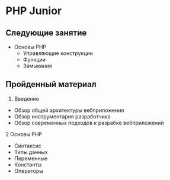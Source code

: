 PHP Junior
==========

Следующие занятие
-----------------

- Основы PHP
  * Управляющие конструкции
  * Функции
  * Замыкания

Пройденный материал
-------------------

1. Введение
  * Обзор общей архитектуры веб­приложения
  * Обзор инструментария разработчика
  * Обзор современных подходов к разрабке веб­приложений

2 Основы PHP
  * Синтаксис
  * Типы данных
  * Переменные
  * Константы
  * Операторы